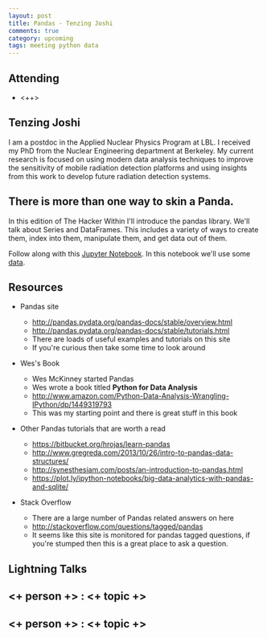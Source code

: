 ```yaml
---
layout: post
title: Pandas - Tenzing Joshi
comments: true
category: upcoming
tags: meeting python data
---
```



## Attending

- <++>


## Tenzing Joshi

I am a postdoc in the Applied Nuclear Physics Program at LBL. 
I received my PhD from the Nuclear Engineering department at Berkeley.
My current research is focused on using modern data analysis techniques to improve the sensitivity of mobile radiation detection platforms and using insights from this work to develop future radiation detection systems. 

## There is more than one way to skin a Panda.

In this edition of The Hacker Within I'll introduce the pandas library. 
We'll talk about Series and DataFrames. 
This includes a variety of ways to create them, index into them, manipulate them, and get data out of them. 

Follow along with this [Jupyter Notebook](https://github.com/thehackerwithin/berkeley/tree/master/python_pandas).
In this notebook we'll use some [data](https://dl.dropboxusercontent.com/u/4558549/THWPasses_segmented.hdf5).


## Resources
* Pandas site
  * http://pandas.pydata.org/pandas-docs/stable/overview.html
  * http://pandas.pydata.org/pandas-docs/stable/tutorials.html
  * There are loads of useful examples and tutorials on this site
  * If you're curious then take some time to look around
  
* Wes's Book
  * Wes McKinney started Pandas
  * Wes wrote a book titled **Python for Data Analysis**
  * http://www.amazon.com/Python-Data-Analysis-Wrangling-IPython/dp/1449319793
  * This was my starting point and there is great stuff in this book

* Other Pandas tutorials that are worth a read
  * https://bitbucket.org/hrojas/learn-pandas
  * http://www.gregreda.com/2013/10/26/intro-to-pandas-data-structures/
  * http://synesthesiam.com/posts/an-introduction-to-pandas.html
  * https://plot.ly/ipython-notebooks/big-data-analytics-with-pandas-and-sqlite/

* Stack Overflow
  * There are a large number of Pandas related answers on here
  * http://stackoverflow.com/questions/tagged/pandas
  * It seems like this site is monitored for pandas tagged questions, if you're stumped then this is a great place to ask a question.


## Lightning Talks 

## <+ person +> : <+ topic +>

## <+ person +> : <+ topic +>

